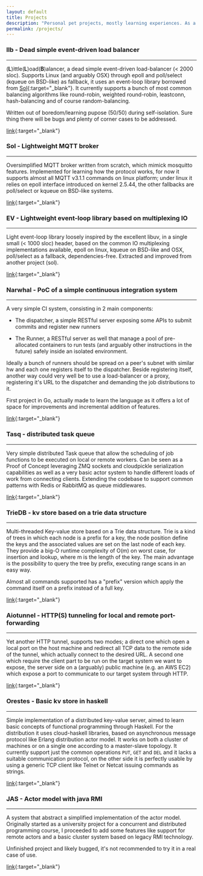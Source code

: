 ```yaml
---
layout: default
title: Projects
description: "Personal pet projects, mostly learning experiences. As a side note, these are just a part of all the code I produced in the last years, being it for a significant part experimental work."
permalink: /projects/
---
```


### llb - Dead simple event-driven load balancer
--------------------------------------------------------------------------
(**L**)ittle(**L**)oad(**B**)alancer, a dead simple event-driven load-balancer
(< 2000 sloc).
Supports Linux (and arguably OSX) through epoll and poll/select (kqueue on
BSD-like) as fallback, it uses an event-loop library borrowed from
[Sol](https://github.com/codepr/sol.git){:target="_blank"}.
It currently supports a bunch of most common balancing algorithms like
round-robin, weighted round-robin, leastconn, hash-balancing and of course
random-balancing.

Written out of boredom/learning pupose (50/50) during self-isolation. Sure
thing there will be bugs and plenty of corner cases to be addressed.

[link](https://github.com/codepr/llb.git){:target="_blank"}

### Sol - Lightweight MQTT broker
----------------------------------------------------------------------
Oversimplified MQTT broker written from scratch, which mimick mosquitto
features. Implemented for learning how the protocol works, for now it supports
almost all MQTT v3.1.1 commands on linux platform; under linux it relies on
epoll interface introduced on kernel 2.5.44, the other fallbacks are poll/select
or kqueue on BSD-like systems.

[link](https://github.com/codepr/sol.git){:target="_blank"}

### EV - Lightweight event-loop library based on multiplexing IO
--------------------------------------------------------------------------

Light event-loop library loosely inspired by the excellent libuv, in a single
small (< 1000 sloc) header, based on the common IO multiplexing implementations
available, epoll on linux, kqueue on BSD-like and OSX, poll/select as a
fallback, dependencies-free.
Extracted and improved from another project (sol).

[link](https://github.com/codepr/ev.git){:target="_blank"}

### Narwhal - PoC of a simple continuous integration system
--------------------------------------------------------------------------

A very simple CI system, consisting in 2 main components:

- The dispatcher, a simple RESTful server exposing some APIs to submit commits
  and register new runners

- The Runner, a RESTful server as well that manage a pool of pre-allocated
  containers to run tests (and arguably other instructions in the future)
  safely inside an isolated environment.

Ideally a bunch of runners should be spread on a peer's subnet with similar
hw and each one registers itself to the dispatcher.
Beside registering itself, another way could very well be to use a
load-balancer or a proxy, registering it's URL to the dispatcher and demanding
the job distributions to it.

First project in Go, actually made to learn the language as it offers a lot of
space for improvements and incremental addition of features.

[link](https://github.com/codepr/narwhal.git){:target="_blank"}

### Tasq - distributed task queue
---------------------------------------------------------------------
Very simple distributed Task queue that allow the scheduling of job
functions to be executed on local or remote workers. Can be seen as a Proof of
Concept leveraging ZMQ sockets and cloudpickle serialization capabilities as
well as a very basic actor system to handle different loads of work from
connecting clients. Extending the codebase to support common patterns with
Redis or RabbitMQ as queue middlewares.

[link](https://github.com/codepr/tasq.git){:target="_blank"}

### TrieDB - kv store based on a trie data structure
-------------------------------------------------------------------------
Multi-threaded Key-value store based on a Trie data structure. Trie is a kind
of trees in which each node is a prefix for a key, the node position define the
keys and the associated values are set on the last node of each key. They
provide a big-O runtime complexity of O(m) on worst case, for insertion and
lookup, where m is the length of the key. The main advantage is the possibility
to query the tree by prefix, executing range scans in an easy way.

Almost all commands supported has a "prefix" version which apply the command
itself on a prefix instead of a full key.

[link](https://github.com/codepr/triedb.git){:target="_blank"}

### Aiotunnel - HTTP(S) tunneling for local and remote port-forwarding
-------------------------------------------------------------------------------
Yet another HTTP tunnel, supports two modes; a direct one which open a local
port on the host machine and redirect all TCP data to the remote side of the
tunnel, which actually connect to the desired URL. A second one which require
the client part to be run on the target system we want to expose, the server
side on a (arguably) public machine (e.g. an AWS EC2) which expose a port to
communicate to our target system through HTTP.

[link](https://github.com/codepr/aiotunnel.git){:target="_blank"}

### Orestes - Basic kv store in haskell
--------------------------------------------------------------------------
Simple implementation of a distributed key-value server, aimed to learn basic
concepts of functional programming through Haskell. For the distribution it
uses cloud-haskell libraries, based on asynchronous message protocol like
Erlang distribution actor model. It works on both a cluster of machines or on a
single one according to a master-slave topology. It currently support just the
common operations `PUT`, `GET` and `DEL` and it lacks a suitable communication
protocol, on the other side it is perfectly usable by using a generic TCP
client like Telnet or Netcat issuing commands as strings.

[link](https://github.com/codepr/orestes.git){:target="_blank"}

### JAS - Actor model with java RMI
-------------------------------------------------------------------
A system that abstract a simplified implementation of the actor model.
Originally started as a university project for a concurrent and distributed
programming course, I proceeded to add some features like support for remote
actors and a basic cluster system based on legacy RMI technology.

Unfinished project and likely bugged, it's not recommended to try it in a
real case of use.

[link](https://github.com/codepr/jas.git){:target="_blank"}
